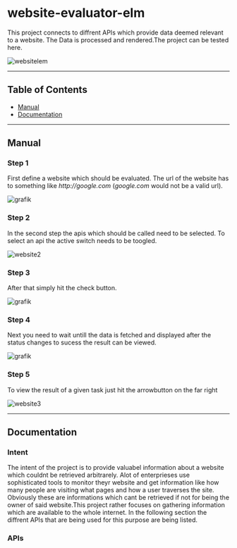 # website-evaluator-elm
This project connects to diffrent APIs which provide data deemed relevant to a website. The Data is processed and rendered.The project can be tested here. 

![websitelem](https://user-images.githubusercontent.com/33658992/93005996-4530b000-f557-11ea-9077-107a188d4d55.PNG)

---

## Table of Contents

- [Manual](#manual)
- [Documentation](#documentation)

---

## Manual

### Step 1

First define a website which should be evaluated. The url of the website has to something like _http://google.com_ (_google.com_ would not be a valid url).

![grafik](https://user-images.githubusercontent.com/33658992/93006131-c3da1d00-f558-11ea-9add-846b907dd361.png)

### Step 2

In the second step the apis which should be called need to be selected. To select an api the active switch needs to be toogled.

![website2](https://user-images.githubusercontent.com/33658992/93006163-3a771a80-f559-11ea-92aa-cd9e589aec8a.PNG)

### Step 3
After that simply hit the check button. 

![grafik](https://user-images.githubusercontent.com/33658992/93006198-9e99de80-f559-11ea-98a7-bd256d065ef9.png)

### Step 4
Next you need to wait untill the data is fetched and displayed after the status changes to sucess the result can be viewed.

![grafik](https://user-images.githubusercontent.com/33658992/93006267-5e872b80-f55a-11ea-9602-656a6f41146b.png)

### Step 5
To view the result of a given task just hit the arrowbutton on the far right 

![website3](https://user-images.githubusercontent.com/33658992/93006370-96db3980-f55b-11ea-9341-e13b8de8a139.PNG)

---
## Documentation
### Intent
The intent of the project is to provide valuabel information about a website which couldnt be retrieved arbitrarely. Alot of enterprieses use sophisticated tools to monitor theyr website and get information like how many people are visiting what pages and how a user traverses the site. Obviously these are informations which cant be retrieved if not for being the owner of said website.This project rather focuses on gathering information which are available to the whole internet. In the following section the diffrent APIs that are being used for this purpose are being listed.
### APIs
###
